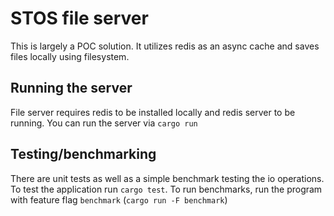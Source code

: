 # STOS file server

This is largely a POC solution. It utilizes redis as an async cache and saves files locally using filesystem.

## Running the server
File server requires redis to be installed locally and redis server to be running. You can run the server via `cargo run`

## Testing/benchmarking
There are unit tests as well as a simple benchmark testing the io operations. To test the application run `cargo test`. To run benchmarks, run the program with feature flag `benchmark` (`cargo run -F benchmark`)
